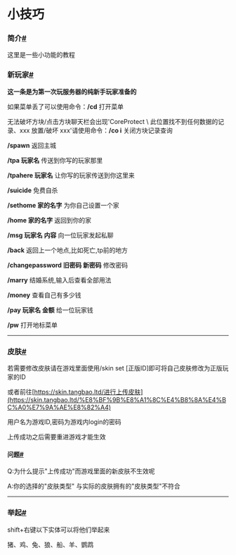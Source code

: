 # 小技巧

### 简介[#](https://docs.xiye.world/course/base.html#%E7%AE%80%E4%BB%8B) <a href="#jian-jie" id="jian-jie"></a>

这里是一些小功能的教程

### 新玩家[#](https://docs.xiye.world/course/base.html#%E6%96%B0%E7%8E%A9%E5%AE%B6) <a href="#xin-wan-jia" id="xin-wan-jia"></a>

**这一条是为第一次玩服务器的纯新手玩家准备的**

如果菜单丢了可以使用命令：**/cd** 打开菜单

无法破坏方块/点击方块聊天栏会出现'CoreProtect \ 此位置找不到任何数据的记录、xxx 放置/破坏 xxx'请使用命令：**/co i** 关闭方块记录查询

**/spawn** 返回主城

**/tpa 玩家名** 传送到你写的玩家那里

**/tpahere 玩家名** 让你写的玩家传送到你这里来

**/suicide** 免费自杀

**/sethome 家的名字** 为你自己设置一个家

**/home 家的名字** 返回到你的家

**/msg 玩家名 内容** 向一位玩家发起私聊

**/back** 返回上一个地点,比如死亡,tp前的地方

**/changepassword 旧密码 新密码** 修改密码

**/marry** 结婚系统,输入后查看全部用法

**/money** 查看自己有多少钱

**/pay 玩家名 金额** 给一位玩家钱

**/pw** 打开地标菜单

***

### 皮肤[#](https://docs.xiye.world/course/base.html#%E7%9A%AE%E8%82%A4) <a href="#pi-fu" id="pi-fu"></a>

若需要修改皮肤请在游戏里面使用/skin set \[正版ID]即可将自己皮肤修改为正版玩家的ID

或者前往[https://skin.tangbao.ltd/进行上传皮肤](https://skin.tangbao.ltd/%E8%BF%9B%E8%A1%8C%E4%B8%8A%E4%BC%A0%E7%9A%AE%E8%82%A4)

用户名为游戏ID,密码为游戏内login的密码

上传成功之后需要重进游戏才能生效

#### 问题[#](https://docs.xiye.world/course/base.html#%E9%97%AE%E9%A2%98) <a href="#wen-ti" id="wen-ti"></a>

Q:为什么提示"上传成功"而游戏里面的新皮肤不生效呢

A:你的选择的"皮肤类型" 与实际的皮肤拥有的"皮肤类型"不符合

***

### 举起[#](https://docs.xiye.world/course/base.html#%E4%B8%BE%E8%B5%B7) <a href="#ju-qi" id="ju-qi"></a>

shift+右键以下实体可以将他们举起来

猪、鸡、兔、狼、船、羊、鹦鹉
